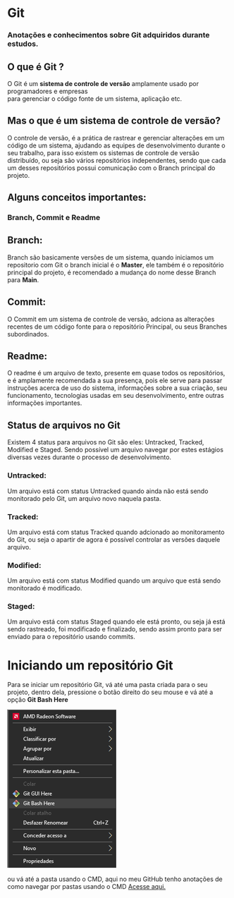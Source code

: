 # Git
### Anotações e conhecimentos sobre Git adquiridos durante estudos.

## O que é Git ?

O Git é um **sistema de controle de versão** amplamente usado por programadores e empresas <br/>para gerenciar o código fonte de um sistema, aplicação etc.

## Mas o que é um **sistema de controle de versão**?

O controle de versão, é a prática de rastrear e gerenciar alterações em um código de um sistema, ajudando as equipes de desenvolvimento durante o seu trabalho, para isso existem os sistemas de controle de versão distribuído, ou seja são vários repositórios independentes, sendo que cada um desses repositórios possui comunicação com o Branch principal do projeto. 

## Alguns conceitos importantes: 
### Branch, Commit e Readme

## Branch: 
Branch são basicamente versões de um sistema, quando iniciamos um repositorio com Git o branch inicial é o **Master**, ele também é o repositório principal do projeto, é recomendado a mudança do nome desse Branch para **Main**.

## Commit:
O Commit em um sistema de controle de versão, adciona as alterações recentes de um código fonte para o repositório Principal, ou seus Branches subordinados.

## Readme:
O readme é um arquivo de texto, presente em quase todos os repositórios, e é amplamente recomendada a sua presença, pois ele serve para passar instruções acerca de uso do sistema, informações sobre a sua criação, seu funcionamento, tecnologias usadas em seu desenvolvimento, entre outras informações importantes.

## Status de arquivos no Git 

Existem 4 status para arquivos no Git são eles: Untracked, Tracked, Modified e Staged. Sendo possível um arquivo navegar por estes estágios diversas vezes durante o processo de desenvolvimento.

### Untracked:
Um arquivo está com status Untracked quando ainda não está sendo monitorado pelo Git, um arquivo novo naquela pasta.

### Tracked:
Um arquivo está com status Tracked quando adcionado ao monitoramento do Git, ou seja o apartir de agora é possível controlar as versões daquele arquivo.

### Modified:
Um arquivo está com status Modified quando um arquivo que está sendo monitorado é modificado.

### Staged:
Um arquivo está com status Staged quando ele está pronto, ou seja já está sendo rastreado, foi modificado e finalizado, sendo assim pronto para ser enviado para o repositório usando commits.

# Iniciando um repositório Git

Para se iniciar um repositório Git, vá até uma pasta criada para o seu projeto, dentro dela, pressione o botão direito do seu mouse e vá até a opção **Git Bash Here**

<img src="novoprojeto.png"/>

ou vá até a pasta usando o CMD, aqui no meu GitHub tenho anotações de como navegar por pastas usando o CMD [Acesse aqui.](https://github.com/xand3/CMD)


